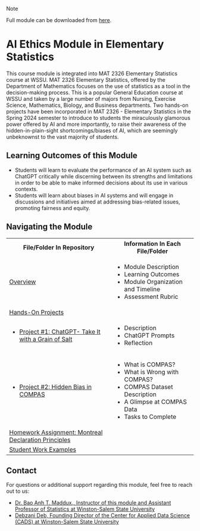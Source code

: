 > [!NOTE]
> Full module can be downloaded from [here](https://github.com/CADS-WSSU/WSSU-AI-Ethics-Modules/blob/main/AI%20in%20Business%20Ethics/AI%20in%20Business%20Ethics%20Module.pdf). 
# AI Ethics Module in Elementary Statistics
This course module is integrated into MAT 2326 Elementary Statistics course at WSSU. MAT 2326 Elementary Statistics, offered by the Department of Mathematics  focuses on the use of statistics as a tool in the decision-making process. This is a popular General Education course at WSSU and taken by a large number of majors from Nursing, Exercise Science, Mathematics, Biology, and Business departments. Two hands-on projects have been incorporated in MAT 2326 - Elementary Statistics in the Spring 2024 semester to introduce to students the miraculously glamorous power offered by AI and more importantly, to raise their awareness of the hidden-in-plain-sight shortcomings/biases of AI, which are seemingly unbeknownst to the vast majority of students.
## Learning Outcomes of this Module

* Students will learn to evaluate the performance of an AI system such as ChatGPT critically while discerning between its strengths and limitations in order to be able to make informed decisions about its use in various contexts. 
* Students will learn about biases in AI systems and will engage in discussions and initiatives aimed at addressing bias-related issues, promoting fairness and equity.

## Navigating the Module
<table>
  <tbody>
    <tr>
      <th>File/Folder In Repository</th>
      <th>Information In Each File/Folder</th>
    </tr>
    <tr>
      <td><a href="https://github.com/CADS-WSSU/WSSU-AI-Ethics-Modules/blob/main/AI%20Ethics%20Module%20in%20Elementary%20Statistics/Overview.pdf">Overview</a></td>
      <td>
        <ul>
          <li>Module Description</li>
          <li>Learning Outcomes </li>
          <li>Module Organization and Timeline</li>
          <li>Assessment Rubric</li>
        </ul>
      </td>
    </tr>
     <tr>
      <td> <a href="https://github.com/CADS-WSSU/WSSU-AI-Ethics-Modules/tree/main/AI%20Ethics%20Module%20in%20Elementary%20Statistics/Hands-on%20Projects">Hands-On Projects</a></td>
      <td>
      </td>
    </tr>
    <tr>
      <td>
        <ul>
          <li><a href="https://github.com/CADS-WSSU/WSSU-AI-Ethics-Modules/blob/main/AI%20Ethics%20Module%20in%20Elementary%20Statistics/Hands-on%20Projects/Project%201_ChatGPT%20Take%20It%20with%20a%20Grain%20of%20Salt.pdf">Project #1: ChatGPT- Take It with a Grain of Salt</a></li>
        </ul>
      </td>
      <td>
        <ul>
          <li>Description</li>
          <li>ChatGPT Prompts</li>
          <li>Reflection</li>
        </ul>
      </td>
    </tr>
     <tr>
      <td>
        <ul>
          <li><a href="https://github.com/CADS-WSSU/WSSU-AI-Ethics-Modules/blob/main/AI%20Ethics%20Module%20in%20Elementary%20Statistics/Hands-on%20Projects/Project%202_Hidden%20Bias%20in%20COMPAS.pdf">Project #2: Hidden Bias in COMPAS</a></li>
        </ul>
      </td>
      <td>
        <ul>
          <li>What is COMPAS?</li>
          <li>What is Wrong with COMPAS?</li>
          <li>COMPAS Dataset Description</li>
          <li>A Glimpse at COMPAS Data</li>
          <li>Tasks to Complete</li>
        </ul>
      </td>
    </tr>
      <td>
          <a href="https://github.com/CADS-WSSU/WSSU-AI-Ethics-Modules/blob/main/AI%20Ethics%20Module%20in%20Elementary%20Statistics/Homework%20Assignment%20on%20Montreal%20Declaration%20Principles.pdf">Homework Assignment: Montreal Declaration Principles</a>  
      </td>
      <td>
      </td>
    </tr>
    <tr>
      <td><a href="https://github.com/CADS-WSSU/WSSU-AI-Ethics-Modules/tree/main/AI%20Ethics%20Module%20in%20Elementary%20Statistics/Student%20Work%20Examples">Student Work Examples</a></td>
      <td>
      </td>
    </tr>
  </tbody>
</table>

## Contact
For questions or additional support regarding this module, feel free to reach out to us:
* [Dr. Bao Anh T. Maddux., Instructor of this module and Assistant Professor of Statistics at Winston-Salem State University](mailto:madduxbt@wssu.edu)
* [Debzani Deb, Founding Director of the Center for Applied Data Science (CADS) at Winston-Salem State University](mailto:debd@wssu.edu)

